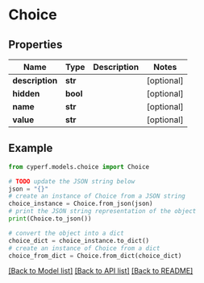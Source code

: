 # Choice


## Properties

Name | Type | Description | Notes
------------ | ------------- | ------------- | -------------
**description** | **str** |  | [optional] 
**hidden** | **bool** |  | [optional] 
**name** | **str** |  | [optional] 
**value** | **str** |  | [optional] 

## Example

```python
from cyperf.models.choice import Choice

# TODO update the JSON string below
json = "{}"
# create an instance of Choice from a JSON string
choice_instance = Choice.from_json(json)
# print the JSON string representation of the object
print(Choice.to_json())

# convert the object into a dict
choice_dict = choice_instance.to_dict()
# create an instance of Choice from a dict
choice_from_dict = Choice.from_dict(choice_dict)
```
[[Back to Model list]](../README.md#documentation-for-models) [[Back to API list]](../README.md#documentation-for-api-endpoints) [[Back to README]](../README.md)


